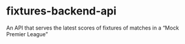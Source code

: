 # fixtures-backend-api
An API that serves the latest scores of fixtures of matches in a “Mock Premier League”
